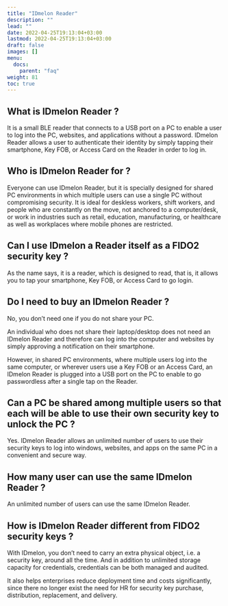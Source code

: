 ```yaml
---
title: "IDmelon Reader"
description: ""
lead: ""
date: 2022-04-25T19:13:04+03:00
lastmod: 2022-04-25T19:13:04+03:00
draft: false
images: []
menu:
  docs:
    parent: "faq"
weight: 81
toc: true
---
```


## What is IDmelon Reader ?

It is a small BLE reader that connects to a USB port on a PC to enable a user to log into the PC, websites, and applications without a password. IDmelon Reader allows a user
to authenticate their identity by simply tapping their smartphone, Key FOB, or Access Card on the Reader in order to log in.

## Who is IDmelon Reader for ?

Everyone can use IDmelon Reader, but it is specially designed for shared PC environments in which multiple users can use a single PC without compromising security.
It is ideal for deskless workers, shift workers, and people who are constantly on the move, not anchored to a computer/desk, or work in industries such as retail, education,
manufacturing, or healthcare as well as workplaces where mobile phones are restricted.

## Can I use IDmelon a Reader itself as a FIDO2 security key ?

As the name says, it is a reader, which is designed to read, that is, it allows you to tap your smartphone, Key FOB, or Access Card to go login.

## Do I need to buy an IDmelon Reader ?

No, you don’t need one if you do not share your PC.

An individual who does not share their laptop/desktop does not need an IDmelon Reader and therefore can log into the computer and websites by simply approving a notification
on their smartphone.

However, in shared PC environments, where multiple users log into the same computer, or wherever users use a Key FOB or an Access Card, an IDmelon Reader is plugged into a
USB port on the PC to enable to go passwordless after a single tap on the Reader.

## Can a PC be shared among multiple users so that each will be able to use their own security key to unlock the PC ?

Yes. IDmelon Reader allows an unlimited number of users to use their security keys to log into windows, websites, and apps on the same PC in a convenient and secure way.

## How many user can use the same IDmelon Reader ?

An unlimited number of users can use the same IDmelon Reader.

## How is IDmelon Reader different from FIDO2 security keys ?

With IDmelon, you don’t need to carry an extra physical object, i.e. a security key, around all the time. And in addition to unlimited storage capacity for credentials,
credentials can be both managed and audited.

It also helps enterprises reduce deployment time and costs significantly, since there no longer exist the need for HR for security key purchase, distribution, replacement,
and delivery.
